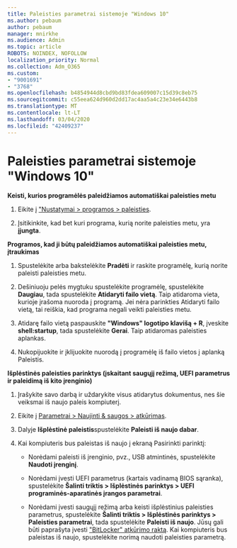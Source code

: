 ```yaml
---
title: Paleisties parametrai sistemoje "Windows 10"
ms.author: pebaum
author: pebaum
manager: mnirkhe
ms.audience: Admin
ms.topic: article
ROBOTS: NOINDEX, NOFOLLOW
localization_priority: Normal
ms.collection: Adm_O365
ms.custom:
- "9001691"
- "3768"
ms.openlocfilehash: b4854944d8cbd9bd83fdea609007c15d39c8eb75
ms.sourcegitcommit: c55eea624d960d2dd17ac4aa5a4c23e34e6443b8
ms.translationtype: MT
ms.contentlocale: lt-LT
ms.lasthandoff: 03/04/2020
ms.locfileid: "42409237"
---
```

# <a name="startup-settings-in-windows-10"></a>Paleisties parametrai sistemoje "Windows 10"

**Keisti, kurios programėlės paleidžiamos automatiškai paleisties metu**

1. Eikite į ["Nustatymai > programos > paleisties](ms-settings:startupapps?activationSource=GetHelp).

2. Įsitikinkite, kad bet kuri programa, kurią norite paleisties metu, yra **įjungta**.

**Programos, kad ji būtų paleidžiamos automatiškai paleisties metu, įtraukimas**

1. Spustelėkite arba bakstelėkite **Pradėti** ir raskite programėlę, kurią norite paleisti paleisties metu.

2. Dešiniuoju pelės mygtuku spustelėkite programėlę, spustelėkite **Daugiau**, tada spustelėkite **Atidaryti failo vietą**. Taip atidaroma vieta, kurioje įrašoma nuoroda į programą. Jei nėra parinkties Atidaryti failo vietą, tai reiškia, kad programa negali veikti paleisties metu.

3. Atidarę failo vietą paspauskite **"Windows" logotipo klavišą + R**, įveskite **shell:startup**, tada spustelėkite **Gerai**. Taip atidaromas paleisties aplankas.

4. Nukopijuokite ir įklijuokite nuorodą į programėlę iš failo vietos į aplanką Paleistis.

**Išplėstinės paleisties parinktys (įskaitant saugųjį režimą, UEFI parametrus ir paleidimą iš kito įrenginio)**

1. Įrašykite savo darbą ir uždarykite visus atidarytus dokumentus, nes šie veiksmai iš naujo paleis kompiuterį.

2. Eikite į [Parametrai > Naujinti & saugos > atkūrimas](ms-settings:recovery?activationSource=GetHelp).

3. Dalyje **Išplėstinė paleistis**spustelėkite **Paleisti iš naujo dabar**. 

4. Kai kompiuteris bus paleistas iš naujo į ekraną Pasirinkti parinktį:

    - Norėdami paleisti iš įrenginio, pvz., USB atmintinės, spustelėkite **Naudoti įrenginį**.

    - Norėdami įvesti UEFI parametrus (kartais vadinamą BIOS sąranka), spustelėkite **Šalinti triktis > Išplėstinės parinktys > UEFI programinės-aparatinės įrangos parametrai**. 

    - Norėdami įvesti saugųjį režimą arba keisti išplėstinius paleisties parametrus, spustelėkite **Šalinti triktis > Išplėstinės parinktys > Paleisties parametrai**, tada spustelėkite **Paleisti iš naujo**. Jūsų gali būti paprašyta įvesti ["BitLocker" atkūrimo raktą](https://support.microsoft.com/help/4026181/windows-10-find-my-bitlocker-recovery-key). Kai kompiuteris bus paleistas iš naujo, spustelėkite norimą naudoti paleisties parametrą.